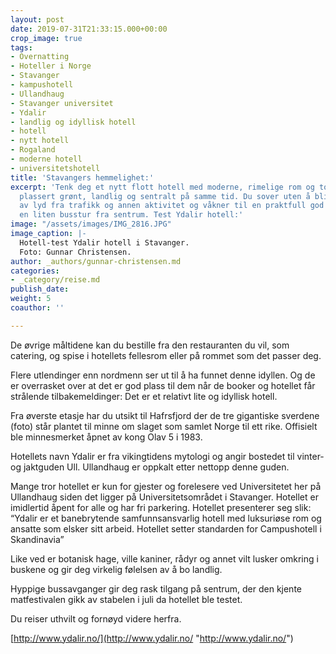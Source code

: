```yaml
---
layout: post
date: 2019-07-31T21:33:15.000+00:00
crop_image: true
tags:
- Overnatting
- Hoteller i Norge
- Stavanger
- kampushotell
- Ullandhaug
- Stavanger universitet
- Ydalir
- landlig og idyllisk hotell
- hotell
- nytt hotell
- Rogaland
- moderne hotell
- universitetshotell
title: 'Stavangers hemmelighet:'
excerpt: 'Tenk deg et nytt flott hotell med moderne, rimelige rom og topp service
  plassert grønt, landlig og sentralt på samme tid. Du sover uten å bli forstyrret
  av lyd fra trafikk og annen aktivitet og våkner til en praktfull god frokost - beliggende
  en liten busstur fra sentrum. Test Ydalir hotell:'
image: "/assets/images/IMG_2816.JPG"
image_caption: |-
  Hotell-test Ydalir hotell i Stavanger.
  Foto: Gunnar Christensen.
author: _authors/gunnar-christensen.md
categories:
- _category/reise.md
publish_date: 
weight: 5
coauthor: ''

---
```

De øvrige måltidene kan du bestille fra den restauranten du vil, som catering, og spise i hotellets fellesrom eller på rommet som det passer deg.

Flere utlendinger enn nordmenn ser ut til å ha funnet denne idyllen. Og de er overrasket over at det er god plass til dem når de booker og hotellet får strålende tilbakemeldinger: Det er et relativt lite og idyllisk hotell.

Fra øverste etasje har du utsikt til Hafrsfjord der de tre gigantiske sverdene (foto) står plantet til minne om slaget som samlet Norge til ett rike. Offisielt ble minnesmerket åpnet av kong Olav 5 i 1983.

Hotellets navn Ydalir er fra vikingtidens mytologi og angir bostedet til vinter-og  jaktguden Ull. Ullandhaug er oppkalt etter nettopp denne guden.

Mange tror hotellet er kun for gjester og forelesere ved Universitetet her på Ullandhaug siden det ligger på Universitetsområdet i Stavanger. Hotellet er imidlertid åpent for alle og har fri parkering. Hotellet presenterer seg slik: “Ydalir er et banebrytende samfunnsansvarlig hotell med luksuriøse rom og ansatte som elsker sitt arbeid. Hotellet setter standarden for Campushotell i Skandinavia”

Like ved er botanisk hage, ville kaniner, rådyr og annet vilt lusker omkring i buskene og gir deg virkelig følelsen av å bo landlig.

Hyppige bussavganger gir deg rask tilgang på sentrum, der den kjente matfestivalen gikk av stabelen i juli da hotellet ble testet.

Du reiser uthvilt og fornøyd videre herfra.

[http://www.ydalir.no/](http://www.ydalir.no/ "http://www.ydalir.no/")